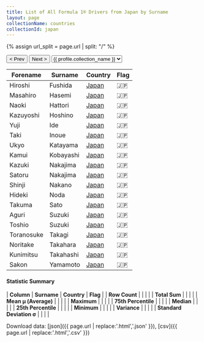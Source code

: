 ```yaml
---
title: List of All Formula 1® Drivers from Japan by Surname
layout: page
collectionName: countries
collectionId: japan
---
```


{% assign url_split = page.url | split: "/" %}
<div id="collection-navigation">
<button onclick="selector.options[selector.selectedIndex-1].value && (window.location = selector.options[selector.selectedIndex-1].value);">&lt; Prev</button>
<button onclick="selector.options[selector.selectedIndex+1].value && (window.location = selector.options[selector.selectedIndex+1].value);">Next &gt;</button>
<select id="selector" onchange="this.options[this.selectedIndex].value && (window.location = this.options[this.selectedIndex].value);">
  {% for collectionId in site.data[page.collectionName].refs %}
    {% if collectionId == page.collectionId %}
      {% assign selected = "selected" %}
    {% else %}
      {% assign selected = "" %}
    {% endif %}
    {% assign profile = site.data[page.collectionName][collectionId].profile %}
    <option value="/f1/{{ page.collectionName }}/{{ collectionId }}/{{ url_split[4] }}" {{ selected }}>{{ profile.collection_name }}</option>
  {% endfor %}
</select>
</div>

| Forename | Surname | Country | Flag |
|--|--|--|--|
| Hiroshi | Fushida | [Japan](/f1/countries/japan) | 🇯🇵 |
| Masahiro | Hasemi | [Japan](/f1/countries/japan) | 🇯🇵 |
| Naoki | Hattori | [Japan](/f1/countries/japan) | 🇯🇵 |
| Kazuyoshi | Hoshino | [Japan](/f1/countries/japan) | 🇯🇵 |
| Yuji | Ide | [Japan](/f1/countries/japan) | 🇯🇵 |
| Taki | Inoue | [Japan](/f1/countries/japan) | 🇯🇵 |
| Ukyo | Katayama | [Japan](/f1/countries/japan) | 🇯🇵 |
| Kamui | Kobayashi | [Japan](/f1/countries/japan) | 🇯🇵 |
| Kazuki | Nakajima | [Japan](/f1/countries/japan) | 🇯🇵 |
| Satoru | Nakajima | [Japan](/f1/countries/japan) | 🇯🇵 |
| Shinji | Nakano | [Japan](/f1/countries/japan) | 🇯🇵 |
| Hideki | Noda | [Japan](/f1/countries/japan) | 🇯🇵 |
| Takuma | Sato | [Japan](/f1/countries/japan) | 🇯🇵 |
| Aguri | Suzuki | [Japan](/f1/countries/japan) | 🇯🇵 |
| Toshio | Suzuki | [Japan](/f1/countries/japan) | 🇯🇵 |
| Toranosuke | Takagi | [Japan](/f1/countries/japan) | 🇯🇵 |
| Noritake | Takahara | [Japan](/f1/countries/japan) | 🇯🇵 |
| Kunimitsu | Takahashi | [Japan](/f1/countries/japan) | 🇯🇵 |
| Sakon | Yamamoto | [Japan](/f1/countries/japan) | 🇯🇵 |

#### Statistic Summary

| **Column** | **Surname** | **Country** | **Flag** |
| **Row Count** |  |  |  |
| **Total Sum** |  |  |  |
| **Mean μ (Average)** |  |  |  |
| **Maximum** |  |  |  |
| **75th Percentile** |  |  |  |
| **Median** |  |  |  |
| **25th Percentile** |  |  |  |
| **Minimum** |  |  |  |
| **Variance** |  |  |  |
| **Standard Deviation σ** |  |  |  |

Download data: [json]({{ page.url | replace:'.html','.json' }}), [csv]({{ page.url | replace:'.html','.csv' }})
